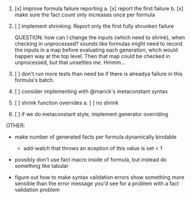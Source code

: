 
1. [x] improve formula failure reporting
 a. [x] report the first failure
 b. [x] make sure the fact count only increases once per formula
  
2. [ ] implement shrinking.  Report only the first fully shrunken failure

   QUESTION: how can I change the inputs (which need to shrink), when checking in unprocessed? sounds like formulas 
   might need to record the inputs in a map before evaluating each generation, whch would 
   happen way at the top level.  Then that map could be checked in unprocessed, but that 
   unsettles me. Hmmm...
   

3. [ ] don't run more tests than need be if there is alreadya failure in this formula's batch.

4. [ ] consider implementing with @marick's metaconstant syntax

5. [ ] shrink function overrides
 a. [ ] no shrink
  
6. [ ] if we do metaconstant style, implement generator overriding


OTHER:

* make number of generated facts per formula dynamically bindable
   - add-watch that throws an eception of this value is set < 1
   
* possibly don't use fact macro inside of formula, but instead do something like tabular

* figure out how to make syntax validation errors show something more sensible than the 
  error message you'd see for a problem with a fact validation problem